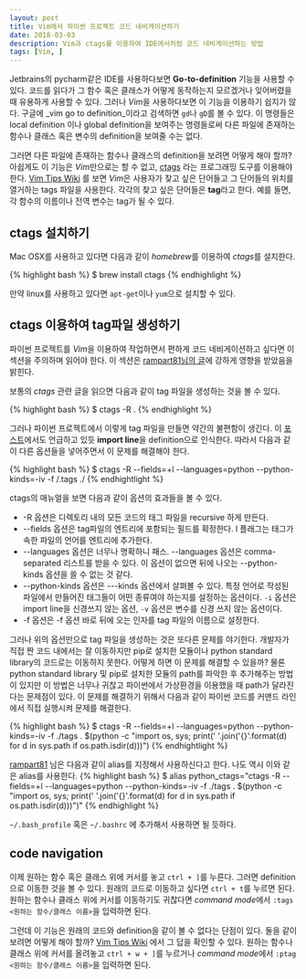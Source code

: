 ```yaml
---
layout: post
title: Vim에서 파이썬 프로젝트 코드 네비게이션하기
date: 2018-03-03
description: Vim과 ctags를 이용하여 IDE에서처럼 코드 네비게이션하는 방법
tags: [Vim, ]
---
```


Jetbrains의 pycharm같은 IDE를 사용하다보면 **Go-to-definition** 기능을 사용할 수 있다. 코드를 읽다가 그 함수 혹은 클래스가 어떻게 동작하는지 모르겠거나 잊어버렸을 때 유용하게 사용할 수 있다. 그러나 *Vim*을 사용하다보면 이 기능을 이용하기 쉽지가 않다. 구글에 _vim go to definition_이라고 검색하면 `gd`나 `gD`를 볼 수 있다. 이 명령들은 local definition 이나 global definition을 보여주는 명령들로써 다른 파일에 존재하는 함수나 클래스 혹은 변수의 definition을 보여줄 수는 없다.

그러면 다른 파일에 존재하는 함수나 클래스의 definition을 보려면 어떻게 해야 할까? 아쉽게도 이 기능은 *Vim*만으로는 할 수 없고, [ctags](https://ko.wikipedia.org/wiki/Ctags) 라는 프로그래밍 도구를 이용해야 한다. [Vim Tips Wiki](http://vim.wikia.com/wiki/Browsing_programs_with_tags) 를 보면 *Vim*은 사용자가 찾고 싶은 단어들고 그 단어들의 위치를 열거하는 tags 파일을 사용한다. 각각의 찾고 싶은 단어들은 **tag**라고 한다. 예를 들면, 각 함수의 이름이나 전역 변수는 tag가 될 수 있다.

## ctags 설치하기

Mac OSX를 사용하고 있다면 다음과 같이 *homebrew*를 이용하여 *ctags*를 설치한다.

{% highlight bash %}
$ brew install ctags
{% endhighlight %}

만약 linux를 사용하고 있다면 ```apt-get```이나 ```yum```으로 설치할 수 있다.

## ctags 이용하여 tag파일 생성하기

파이썬 프로젝트를 *Vim*을 이용하여 작업하면서 편하게 코드 네비게이션하고 싶다면 이 섹션을 주의하며 읽어야 한다. 이 섹션은 [rampart81님의 글](https://rampart81.github.io/post/python-ctags/)에 강하게 영향을 받았음을 밝힌다. 

보통의 *ctags* 관련 글을 읽으면 다음과 같이 tag 파일을 생성하는 것을 볼 수 있다.

{% highlight bash %}
$ ctags -R .
{% endhighlight %}

그러나 파이썬 프로젝트에서 이렇게 tag 파일을 만들면 약간의 불편함이 생긴다. 이 [포스트](http://www.held.org.il/blog/2011/02/configuring-ctags-for-python-and-vim/)에서도 언급하고 있듯 **import line**을 definition으로 인식한다. 따라서 다음과 같이 다른 옵션들을 넣어주면서 이 문제를 해결해야 한다.

{% highlight bash %}
$ ctags -R --fields=+l --languages=python --python-kinds=-iv -f /.tags ./
{% endhightlight %}

ctags의 매뉴얼을 보면 다음과 같이 옵션의 효과들을 볼 수 있다.

* -R 옵션은 디렉토리 내의 모든 코드의 태그 파일을 recursive 하게 만든다.
* --fields 옵션은 tag파일의 엔트리에 포함되는 필드를 확정한다. l 플래그는 태그가 속한 파일의 언어를 엔트리에 추가한다.
* --languages 옵션은 너무나 명확하니 패스. --languages 옵션은 comma-separated 리스트를 받을 수 있다. 이 옵션이 없으면 뒤에 나오는 --python-kinds 옵션을 쓸 수 없는 것 같다.
* --python-kinds 옵션은 --<LANG>-kinds 옵션에서 살펴볼 수 있다. 특정 언어로 작성된 파일에서 만들어진 태그들이 어떤 종류여야 하는지를 설정하는 옵션이다. ```-i``` 옵션은 import line을 신경쓰지 않는 옵션, ```-v``` 옵션은 변수를 신경 쓰지 않는 옵션이다.
* -f 옵션은 -f 옵션 바로 뒤에 오는 인자를 tag 파일의 이름으로 설정한다.

그러나 위의 옵션만으로 tag 파일을 생성하는 것은 또다른 문제를 야기한다. 개발자가 직접 짠 코드 내에서는 잘 이동하지만 pip로 설치한 모듈이나 python standard library의 코드로는 이동하지 못한다. 어떻게 하면 이 문제를 해결할 수 있을까? 물론 python standard library 및 pip로 설치한 모듈의 path를 파악한 후 추가해주는 방법이 있지만 이 방법은 너무나 귀찮고 파이썬에서 가상환경을 이용했을 때 path가 달라진다는 문제점이 있다. 이 문제를 해결하기 위해서 다음과 같이 파이썬 코드를 커맨드 라인에서 직접 실행시켜 문제를 해결한다.

{% highlight bash %}
$ ctags -R --fields=+l --languages=python --python-kinds=-iv -f ./tags . $(python -c "import os, sys; print(' '.join('{}'.format(d) for d in sys.path if os.path.isdir(d)))")
{% endhightlight %}

[rampart81](https://rampart81.github.io/post/python-ctags/) 님은 다음과 같이 alias를 지정해서 사용하신다고 한다. 나도 역시 이와 같은 alias를 사용한다.
{% highlight bash %}
$ alias python_ctags="ctags -R --fields=+l --languages=python --python-kinds=-iv -f ./tags . $(python -c "import os, sys; print(' '.join('{}'.format(d) for d in sys.path if os.path.isdir(d)))")"
{% endhighlight %}

```~/.bash_profile``` 혹은 ```~/.bashrc``` 에 추가해서 사용하면 될 듯하다.

## code navigation

이제 원하는 함수 혹은 클래스 위에 커서를 놓고 ```ctrl + ]```를 누른다. 그러면 definition으로 이동한 것을 볼 수 있다. 원래의 코드로 이동하고 싶다면 ```ctrl + t```를 누르면 된다. 원하는 함수나 클래스 위에 커서를 이동하기도 귀찮다면 *command mode*에서 ```:tags <원하는 함수/클래스 이름>```을 입력하면 된다.

그런데 이 기능은 원래의 코드와 definition을 같이 볼 수 없다는 단점이 있다. 둘을 같이 보려면 어떻게 해야 할까? [Vim Tips Wiki](http://vim.wikia.com/wiki/Browsing_programs_with_tags) 에서 그 답을 확인할 수 있다. 원하는 함수나 클래스 위에 커서를 올려놓고 ```ctrl + w + ]```를 누르거나 *command mode*에서 ```:ptag <원하는 함수/클래스 이름>```을 입력하면 된다.
